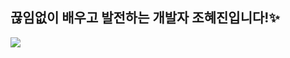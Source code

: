 ## 끊임없이 배우고 발전하는 개발자 조혜진입니다!✨

<img src="https://github.com/user-attachments/assets/c1f1cfa9-eecf-47b4-9cbb-38a97874609c">
<!--
**JJO28/JJO28** is a ✨ _special_ ✨ repository because its `README.md` (this file) appears on your GitHub profile.
![Uploading KakaoTalk_20240816_112739068.png…]()
Here are some ideas to get you started:
- 🔭 I’m currently working on ...
- 🌱 I’m currently learning ...
- 👯 I’m looking to collaborate on ...
- 🤔 I’m looking for help with ...
- 💬 Ask me about ...
- 📫 How to reach me: ...
- 😄 Pronouns: ...
- ⚡ Fun fact: ...
-->
